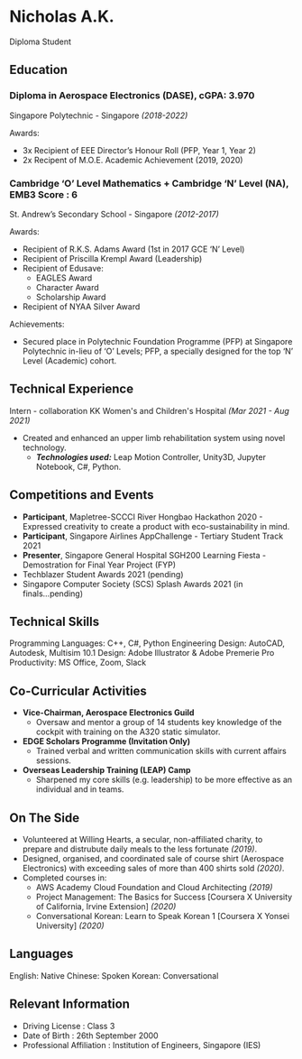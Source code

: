 # Nicholas A.K.
Diploma Student

## Education

### Diploma in Aerospace Electronics (DASE), cGPA: 3.970
Singapore Polytechnic - Singapore *(2018-2022)*

Awards:
 - 3x Recipient of EEE Director’s Honour Roll (PFP, Year 1, Year 2)
 - 2x Recipent of M.O.E. Academic Achievement (2019, 2020)

### Cambridge ‘O’ Level Mathematics + Cambridge ‘N’ Level (NA), EMB3 Score : 6
St. Andrew’s Secondary School - Singapore *(2012-2017)*

Awards:
 - Recipient of R.K.S. Adams Award (1st in 2017 GCE ‘N’ Level)
 - Recipient of Priscilla Krempl Award (Leadership)
 - Recipient of Edusave:
	 - EAGLES Award
	 - Character Award
	 - Scholarship Award
 - Recipient of NYAA Silver Award

Achievements: 
 - Secured place in Polytechnic Foundation Programme (PFP) at Singapore Polytechnic in-lieu of ‘O’ Levels; PFP, a specially designed for the top ‘N’ Level (Academic) cohort.

## Technical Experience
Intern - collaboration KK Women's and Children's Hospital *(Mar 2021 - Aug 2021)* 
 - Created and enhanced an upper limb rehabilitation system using novel technology.
	 - ***Technologies used:*** Leap Motion Controller, Unity3D, Jupyter Notebook, C#, Python.

## Competitions and Events
 - **Participant**, Mapletree-SCCCI River Hongbao Hackathon 2020 - Expressed creativity to create a product with eco-sustainability in mind. 
 - **Participant**, Singapore Airlines AppChallenge - Tertiary Student Track 2021
 - **Presenter**, Singapore General Hospital SGH200 Learning Fiesta - Demostration for Final Year Project (FYP)
 - Techblazer Student Awards 2021 (pending)
 - Singapore Computer Society (SCS) Splash Awards 2021 (in finals...pending)

## Technical Skills
Programming Languages: C++, C#, Python
Engineering Design: AutoCAD, Autodesk, Multisim 10.1
Design: Adobe Illustrator & Adobe Premerie Pro
Productivity: MS Office, Zoom,  Slack

## Co-Curricular Activities
- **Vice-Chairman, Aerospace Electronics Guild**
	- Oversaw and mentor a group of 14 students key knowledge of the cockpit with training on the A320 static simulator.
- **EDGE Scholars Programme (Invitation Only)**
	- Trained verbal and written communication skills with current affairs sessions.
- **Overseas Leadership Training (LEAP) Camp**
	- Sharpened my core skills (e.g. leadership) to be more effective as an individual and in teams.

## On The Side
- Volunteered at Willing Hearts, a secular, non-affiliated charity, to prepare and distrubute daily meals to the less fortunate *(2019)*.
- Designed, organised, and coordinated sale of course shirt (Aerospace Electronics) with exceeding sales of more than 400 shirts sold *(2020)*.
-  Completed courses in: 
	 - AWS Academy Cloud Foundation and Cloud Architecting *(2019)*
	 - Project Management: The Basics for Success [Coursera X University of California, Irvine Extension] *(2020)*
	 - Conversational Korean: Learn to Speak Korean 1 [Coursera X Yonsei University] *(2020)*

## Languages
English: Native
Chinese: Spoken
Korean: Conversational

## Relevant Information

 - Driving License : Class 3
 - Date of Birth : 26th September 2000
 - Professional Affiliation : Institution of Engineers, Singapore (IES)


<!--stackedit_data:
eyJoaXN0b3J5IjpbNjk3NjUxNTAxLDE4NTE4ODgzNzAsLTQ4OT
QyMzg3NCwxMDQ0NzIxMDk4LC0xMTg4MDIxODc0LC0xMTU2MzQ5
NDM5LDI0MjExNDQ0LDE5ODczOTgxMiwxNzI5ODExNzIyLDMwMT
czMjI4NywyMTc5NjM5MzEsODQyMTUyNDQ3LC0xNTA5MDcxODY3
LC03MjM1NDczMDEsNjEzMzgwMzIxLDEwNDYzNjk4ODMsNTc0Mz
Q0OTUzLC0xNjc3NjIzODQzLC0xNjM2NjkzMjU5LDQ0NDUwOTUz
NF19
-->